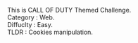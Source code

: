 This is CALL OF DUTY Themed Challenge.  
Category : Web.  
Diffuclty : Easy.  
TLDR : Cookies manipulation.
